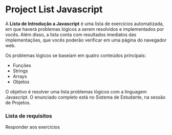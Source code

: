 # Project List  Javascript

A **Lista de Introdução a Javascript**  é uma lista de exercícios automatizada, em que haverá problemas lógicos a serem resolvidos e implementados por vocês. Além disso, a lista conta com resultados imediatos das implementações, que vocês poderão verificar em uma página do navegador web.

Os problemas lógicos se baseiam em quatro conteúdos principais:
- Funções
- Strings
- Arrays
- Objetos





 O objetivo é resolver uma lista problemas lógicos com a linguagem Javascript.
 O enunciado completo está no Sistema de Estudante, na sessão de Projetos.

### Lista de requisitos
Responder aos exercícios


